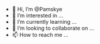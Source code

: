- 👋 Hi, I’m @Pamskye
- 👀 I’m interested in ...
- 🌱 I’m currently learning ...
- 💞️ I’m looking to collaborate on ...
- 📫 How to reach me ...

<!---
Pamskye/Pamskye is a ✨ special ✨ repository because its `README.md` (this file) appears on your GitHub profile.
You can click the Preview link to take a look at your changes.
--->
